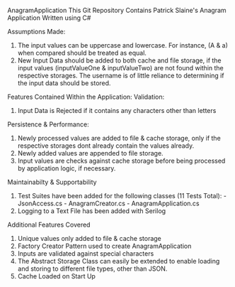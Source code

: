 AnagramApplication
This Git Repository Contains Patrick Slaine's Anagram Application Written using C#

Assumptions Made:
1. The input values can be uppercase and lowercase. For instance, (A & a) when compared should be treated as equal.
2. New Input Data should be added to both cache and file storage, if the input values (inputValueOne & inputValueTwo) are not found within the respective storages. The   username is of little reliance to determining if the input data should be stored.

Features Contained Within the Application: Validation:
1. Input Data is Rejected if it contains any characters other than letters

Persistence & Performance:
1. Newly processed values are added to file & cache storage, only if the respective storages dont already contain the values already.
2. Newly added values are appended to file storage.
3. Input values are checks against cache storage before being processed by application logic, if necessary.

Maintainabilty & Supportability
1. Test Suites have been added for the following classes (11 Tests Total): - JsonAccess.cs - AnagramCreator.cs - AnagramApplication.cs
1. Logging to a Text File has been added with Serilog

Additional Features Covered
1. Unique values only added to file & cache storage
2. Factory Creator Pattern used to create AnagramApplication
3. Inputs are validated against special characters
4. The Abstract Storage Class can easily be extended to enable loading and storing to different file types, other than JSON.
5. Cache Loaded on Start Up
